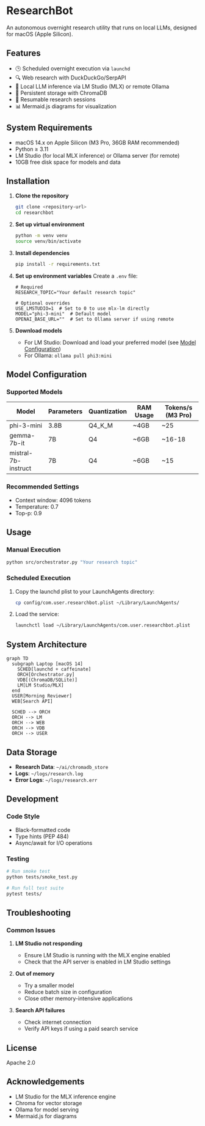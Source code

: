 # ResearchBot

An autonomous overnight research utility that runs on local LLMs, designed for macOS (Apple Silicon).

## Features

- 🕒 Scheduled overnight execution via `launchd`
- 🔍 Web research with DuckDuckGo/SerpAPI
- 🧠 Local LLM inference via LM Studio (MLX) or remote Ollama
- 💾 Persistent storage with ChromaDB
- 🔄 Resumable research sessions
- 📊 Mermaid.js diagrams for visualization

## System Requirements

- macOS 14.x on Apple Silicon (M3 Pro, 36GB RAM recommended)
- Python ≥ 3.11
- LM Studio (for local MLX inference) or Ollama server (for remote)
- 10GB free disk space for models and data

## Installation

1. **Clone the repository**
   ```bash
   git clone <repository-url>
   cd researchbot
   ```

2. **Set up virtual environment**
   ```bash
   python -m venv venv
   source venv/bin/activate
   ```

3. **Install dependencies**
   ```bash
   pip install -r requirements.txt
   ```

4. **Set up environment variables**
   Create a `.env` file:
   ```env
   # Required
   RESEARCH_TOPIC="Your default research topic"
   
   # Optional overrides
   USE_LMSTUDIO=1  # Set to 0 to use mlx-lm directly
   MODEL="phi-3-mini"  # Default model
   OPENAI_BASE_URL=""  # Set to Ollama server if using remote
   ```

5. **Download models**
   - For LM Studio: Download and load your preferred model (see [Model Configuration](#model-configuration))
   - For Ollama: `ollama pull phi3:mini`

## Model Configuration

### Supported Models

| Model | Parameters | Quantization | RAM Usage | Tokens/s (M3 Pro) |
|-------|------------|--------------|-----------|-------------------|
| phi-3-mini | 3.8B | Q4_K_M | ~4GB | ~25 |
| gemma-7b-it | 7B | Q4 | ~6GB | ~16-18 |
| mistral-7b-instruct | 7B | Q4 | ~6GB | ~15 |

### Recommended Settings
- Context window: 4096 tokens
- Temperature: 0.7
- Top-p: 0.9

## Usage

### Manual Execution
```bash
python src/orchestrator.py "Your research topic"
```

### Scheduled Execution
1. Copy the launchd plist to your LaunchAgents directory:
   ```bash
   cp config/com.user.researchbot.plist ~/Library/LaunchAgents/
   ```

2. Load the service:
   ```bash
   launchctl load ~/Library/LaunchAgents/com.user.researchbot.plist
   ```

## System Architecture

```mermaid
graph TD
  subgraph Laptop [macOS 14]
    SCHED[launchd + caffeinate]
    ORCH[Orchestrator.py]
    VDB[(ChromaDB/SQLite)]
    LM[LM Studio/MLX]
  end
  USER[Morning Reviewer]
  WEB[Search API]

  SCHED --> ORCH
  ORCH --> LM
  ORCH --> WEB
  ORCH --> VDB
  ORCH --> USER
```

## Data Storage

- **Research Data**: `~/ai/chromadb_store`
- **Logs**: `~/logs/research.log`
- **Error Logs**: `~/logs/research.err`

## Development

### Code Style
- Black-formatted code
- Type hints (PEP 484)
- Async/await for I/O operations

### Testing
```bash
# Run smoke test
python tests/smoke_test.py

# Run full test suite
pytest tests/
```

## Troubleshooting

### Common Issues
1. **LM Studio not responding**
   - Ensure LM Studio is running with the MLX engine enabled
   - Check that the API server is enabled in LM Studio settings

2. **Out of memory**
   - Try a smaller model
   - Reduce batch size in configuration
   - Close other memory-intensive applications

3. **Search API failures**
   - Check internet connection
   - Verify API keys if using a paid search service

## License

Apache 2.0

## Acknowledgements

- LM Studio for the MLX inference engine
- Chroma for vector storage
- Ollama for model serving
- Mermaid.js for diagrams
